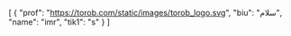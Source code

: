 [
  {
    "prof": "https://torob.com/static/images/torob_logo.svg",
    "biu": "سلام",
    "name": "imr",
    "tik1": "s"
  }
]
